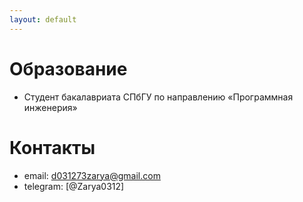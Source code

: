 ```yaml
---
layout: default
---
```




# Образование
- Студент бакалавриата СПбГУ по направлению «Программная инженерия»

# Контакты
- email: <d031273zarya@gmail.com>
- telegram: [@Zarya0312]

